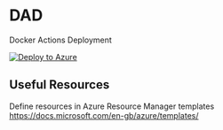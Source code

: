 # DAD
Docker Actions Deployment

[![Deploy to Azure](https://azuredeploy.net/deploybutton.png)](https://azuredeploy.net/?repository=https://github.com/clazureroom/DAD/tree/simple)

## Useful Resources
Define resources in Azure Resource Manager templates https://docs.microsoft.com/en-gb/azure/templates/